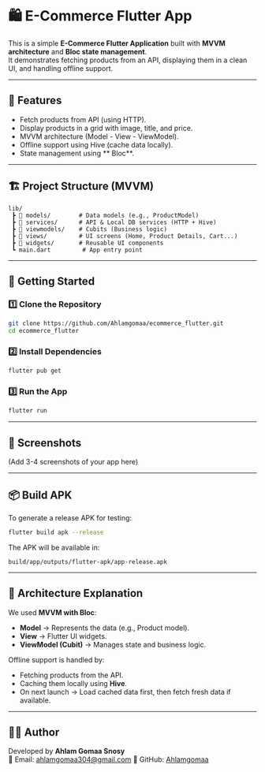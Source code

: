 

# 🛍️ E-Commerce Flutter App

This is a simple **E-Commerce Flutter Application** built with **MVVM architecture** and **Bloc state management**.  
It demonstrates fetching products from an API, displaying them in a clean UI, and handling offline support.

---

## 📱 Features
- Fetch products from API (using HTTP).
- Display products in a grid with image, title, and price.
- MVVM architecture (Model - View - ViewModel).
- Offline support using Hive (cache data locally).
- State management using ** Bloc**.

---

## 🏗️ Project Structure (MVVM)
```
lib/
 ┣ 📂 models/        # Data models (e.g., ProductModel)
 ┣ 📂 services/      # API & Local DB services (HTTP + Hive)
 ┣ 📂 viewmodels/    # Cubits (Business logic)
 ┣ 📂 views/         # UI screens (Home, Product Details, Cart...)
 ┣ 📂 widgets/       # Reusable UI components
 ┗ main.dart         # App entry point
```

---

## 🚀 Getting Started

### 1️⃣ Clone the Repository
```bash
git clone https://github.com/Ahlamgomaa/ecommerce_flutter.git
cd ecommerce_flutter
```

### 2️⃣ Install Dependencies
```bash
flutter pub get
```

### 3️⃣ Run the App
```bash
flutter run
```

---

## 📸 Screenshots
(Add 3-4 screenshots of your app here)

---

## 📦 Build APK
To generate a release APK for testing:
```bash
flutter build apk --release
```
The APK will be available in:
```
build/app/outputs/flutter-apk/app-release.apk
```

---

## 📖 Architecture Explanation
We used **MVVM with Bloc**:
- **Model** → Represents the data (e.g., Product model).
- **View** → Flutter UI widgets.
- **ViewModel (Cubit)** → Manages state and business logic.

Offline support is handled by:
- Fetching products from the API.
- Caching them locally using **Hive**.
- On next launch → Load cached data first, then fetch fresh data if available.

---

## 👩‍💻 Author
Developed by **Ahlam Gomaa Snosy**  
📧 Email: ahlamgomaa304@gmail.com 
🔗 GitHub: [Ahlamgomaa](https://github.com/Ahlamgomaa)


